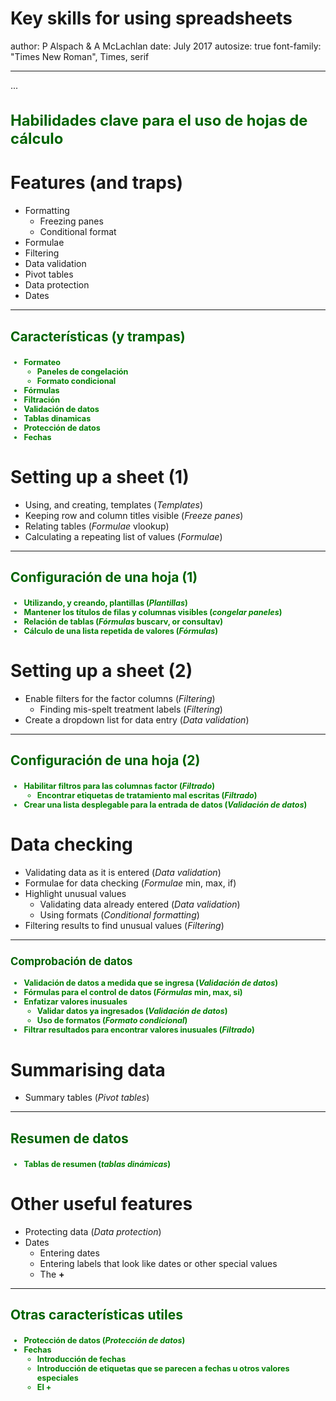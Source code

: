 Key skills for using spreadsheets
========================================================
author: P Alspach & A McLachlan
date: July 2017
autosize: true
font-family: "Times New Roman", Times, serif

***
...
<h3 style="color: darkgreen; font-size: 1.7em;" markdown="1">
Habilidades clave para el uso de hojas de c&#x00E1;lculo

Features (and traps)
=======================================================
* Formatting
    + Freezing panes
    + Conditional format
* Formulae
* Filtering
* Data validation
* Pivot tables
* Data protection
* Dates

***

<h3 style="color: darkgreen; font-size: 1.5em" markdown="1">
Caracter&#x00ED;sticas (y trampas)

<h3 style="color: green; font-size: 0.9em;" markdown="1">

+ Formateo
    + Paneles de congelaci&#x00F3;n
    + Formato condicional
+ F&#x00F3;rmulas
+ Filtraci&#x00F3;n
+ Validaci&#x00F3;n de datos
+ Tablas dinamicas
+ Protecci&#x00F3;n de datos
+ Fechas

Setting up a sheet (1)
========================================================

* Using, and creating, templates (_Templates_)
* Keeping row and column titles visible (_Freeze panes_)
* Relating tables (_Formulae_ vlookup)
* Calculating a repeating list of values (_Formulae_)

***

<h3 style="color: darkgreen; font-size: 1.5em;" markdown="1">
Configuraci&#x00F3;n de una hoja (1)

<h3 style="color: green; font-size: 0.9em;" markdown="1">

+ Utilizando, y creando, plantillas (_Plantillas_)
+ Mantener los t&#x00ED;tulos de filas y columnas visibles (_congelar paneles_)
+ Relaci&#243;n de tablas (_F&#x00F3;rmulas_ buscarv, or consultav)
+ C&#x00E1;lculo de una lista repetida de valores (_F&#x00F3;rmulas_)

Setting up a sheet (2)
========================================================

* Enable filters for the factor columns (_Filtering_)
    + Finding mis-spelt treatment labels (_Filtering_)
* Create a dropdown list for data entry (_Data validation_)

***

<h3 style="color: darkgreen; font-size: 1.5em;" markdown="1">
Configuraci&#x00F3;n de una hoja (2)

<h3 style="color: green; font-size: 0.9em;" markdown="1">

+ Habilitar filtros para las columnas factor (_Filtrado_)
    + Encontrar etiquetas de tratamiento mal escritas (_Filtrado_)
+ Crear una lista desplegable para la entrada de datos (_Validaci&#x00F3;n de datos_)

Data checking
========================================================
* Validating data as it is entered (_Data validation_)
* Formulae for data checking (_Formulae_ min, max, if)
* Highlight unusual values
    * Validating data already entered (_Data validation_)
    * Using formats (_Conditional formatting_)
* Filtering results to find unusual values (_Filtering_)

***

<h3 style="color: darkgreen; font-size: 1.2em" markdown="1">
Comprobaci&#x00F3;n de datos

<h3 style="color: green; font-size: 0.9em;" markdown="1">

+ Validaci&#x00F3;n de datos a medida que se ingresa (_Validaci&#x00F3;n de datos_)
+ F&#x00F3;rmulas para el control de datos (_F&#x00F3;rmulas_ min, max, si)
+ Enfatizar valores inusuales
    + Validar datos ya ingresados (_Validaci&#x00F3;n de datos_)
    + Uso de formatos (_Formato condicional_)
+ Filtrar resultados para encontrar valores inusuales (_Filtrado_)

Summarising data
========================================================
* Summary tables (_Pivot tables_)

***

<h3 style="color: darkgreen; font-size: 1.5em" markdown="1">
Resumen de datos

<h3 style="color: green; font-size: 0.9em;" markdown="1">

+ Tablas de resumen (_tablas din&#x00E1;micas_)

Other useful features
========================================================
* Protecting data (_Data protection_)
* Dates
    + Entering dates
    + Entering labels that look like dates or other special values
    + The __+__ 

***

<h3 style="color: darkgreen; font-size: 1.5em" markdown="1">
Otras caracter&#x00ED;sticas utiles

<h3 style="color: green; font-size: 0.9em;" markdown="1">

+ Protecci&#x00F3;n de datos (_Protecci&#x00F3;n de datos_)
+ Fechas
    + Introducci&#x00F3;n de fechas
    + Introducci&#x00F3;n de etiquetas que se parecen a fechas u otros valores especiales
    + El __+__ 
